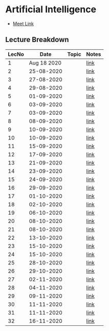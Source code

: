 # Artificial Intelligence

- [Meet Link](https://meet.google.com/uqg-hajn-pdi)

## Lecture Breakdown

| LecNo | Date        | Topic | Notes                         |
| ----- | ----------- | ----- | ----------------------------- |
| 1     | Aug 18 2020 |       | [link](Lec1Aug18/README.md)   |
| 2     | 25-08-2020  |       | [link](Lec2Aug25/README.md)   |
| 3     | 27-08-2020  |       | [link](Lec3Aug27/README.md)   |
| 4     | 29-08-2020  |       | [link](Lec4Aug29/README.md)   |
| 5     | 01-09-2020  |       | [link](Lec5Sept1/README.md)   |
| 6     | 03-09-2020  |       | [link](Lec6Sept3/README.md)   |
| 7     | 03-09-2020  |       | [link](Lec7Sept3/README.md)   |
| 8     | 08-09-2020  |       | [link](Lec8Sept8/README.md)   |
| 9     | 10-09-2020  |       | [link](Lec9Sept10/README.md)  |
| 10    | 10-09-2020  |       | [link](Lec10Sept10/README.md) |
| 11    | 15-09-2020  |       | [link](Lec11Sept15/README.md) |
| 12    | 17-09-2020  |       | [link](Lec12Sept17/README.md) |
| 13    | 21-09-2020  |       | [link](Lec13Sept21/README.md) |
| 14    | 23-09-2020  |       | [link](Lec14Sept23/README.md) |
| 15    | 24-09-2020  |       | [link](Lec15Sept24/README.md) |
| 16    | 29-09-2020  |       | [link](Lec16Sept29/README.md) |
| 17    | 01-10-2020  |       | [link](Lec17Oct1/README.md)   |
| 18    | 02-10-2020  |       | [link](Lec18Oct2/README.md)   |
| 19    | 06-10-2020  |       | [link](Lec19Oct6/README.md)   |
| 20    | 08-10-2020  |       | [link](Lec20Oct8/README.md)   |
| 21    | 08-10-2020  |       | [link](Lec21Oct8/README.md)   |
| 22    | 13-10-2020  |       | [link](Lec22Oct13/README.md)  |
| 23    | 15-10-2020  |       | [link](Lec23Oct15/README.md)  |
| 24    | 15-10-2020  |       | [link](Lec24Oct15/README.md)  |
| 25    | 28-10-2020  |       | [link](Lec25Oct28/README.md)  |
| 26    | 29-10-2020  |       | [link](Lec26Oct29/README.md)  |
| 27    | 02-11-2020  |       | [link](Lec27Nov02/README.md)  |
| 28    | 04-11-2020  |       | [link](Lec28Nov04/README.md)  |
| 29    | 09-11-2020  |       | [link](Lec29Nov09/README.md)  |
| 30    | 11-11-2020  |       | [link](Lec30Nov11/README.md)  |
| 31    | 11-11-2020  |       | [link](Lec31Nov11/README.md)  |
| 32    | 16-11-2020  |       | [link](Lec32Nov16/README.md)  |
